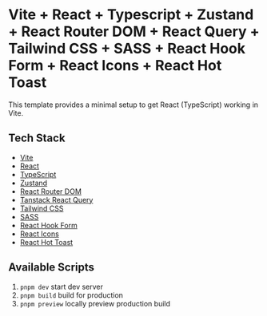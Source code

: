 # Vite + React + Typescript + Zustand + React Router DOM + React Query + Tailwind CSS + SASS + React Hook Form + React Icons + React Hot Toast

This template provides a minimal setup to get React (TypeScript) working in Vite.

## Tech Stack

- [Vite](https://vitejs.dev/)
- [React](https://react.dev/)
- [TypeScript](https://www.typescriptlang.org/)
- [Zustand](https://zustand-demo.pmnd.rs/)
- [React Router DOM](https://reactrouter.com/en/main/)
- [Tanstack React Query](https://tanstack.com/query/latest/docs/framework/react/overview/)
- [Tailwind CSS](https://tailwindcss.com/docs/installation)
- [SASS](https://sass-lang.com/)
- [React Hook Form](https://react-hook-form.com/)
- [React Icons](https://react-icons.github.io/react-icons/)
- [React Hot Toast](https://react-hot-toast.com/)

## Available Scripts

1. `pnpm dev` start dev server
2. `pnpm build` build for production
4. `pnpm preview` locally preview production build
